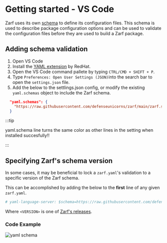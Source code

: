 # Getting started - VS Code

Zarf uses its own [schema](https://github.com/defenseunicorns/zarf/blob/main/zarf.schema.json) to define its configuration files. This schema is used to describe package configuration options and can be used to validate the configuration files before they are used to build a Zarf package.

## Adding schema validation

1. Open VS Code
2. Install the [YAML extension](https://marketplace.visualstudio.com/items?itemName=redhat.vscode-yaml) by RedHat.
3. Open the VS Code command pallete by typing `CTRL/CMD + SHIFT + P`.
4. Type `Preferences: Open User Settings (JSON)`into the search bar to open the `settings.json` file. 
5. Add the below to the settlings.json config, or modify the existing `yaml.schemas` object to include the Zarf schema.

```json
  "yaml.schemas": {
    "https://raw.githubusercontent.com/defenseunicorns/zarf/main/zarf.schema.json": "zarf.yaml"
  }
```
:::tip

yaml.schema line turns the same color as other lines in the setting when installed succesfully!!

:::

## Specifying Zarf's schema version

In some cases, it may be beneficial to lock a `zarf.yaml`'s validation to a specific version of the Zarf schema.

This can be accomplished by adding the below to the **first** line of any given `zarf.yaml`.

```yaml
# yaml-language-server: $schema=https://raw.githubusercontent.com/defenseunicorns/zarf/<VERSION>/zarf.schema.json
```

Where `<VERSION>` is one of [Zarf's releases](https://github.com/defenseunicorns/zarf/releases).

### Code Example 

![yaml schema](https://user-images.githubusercontent.com/92826525/226490465-1e6a56f7-41c4-45bf-923b-5242fa4ab64e.png)
